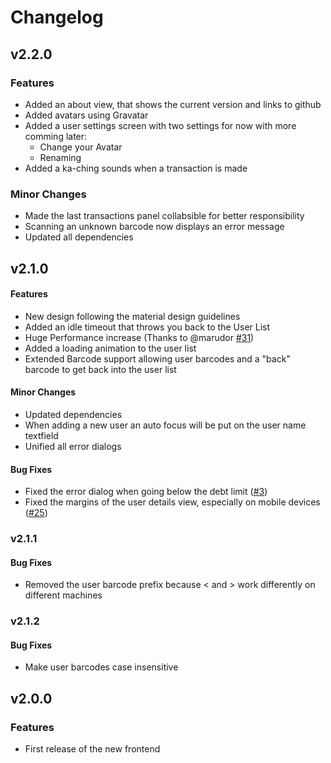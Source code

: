 # Changelog

## v2.2.0

### Features

* Added an about view, that shows the current version and links to github
* Added avatars using Gravatar
* Added a user settings screen with two settings for now with more comming later:
  * Change your Avatar
  * Renaming
* Added a ka-ching sounds when a transaction is made

### Minor Changes

* Made the last transactions panel collabsible for better responsibility
* Scanning an unknown barcode now displays an error message
* Updated all dependencies

## v2.1.0

#### Features

* New design following the material design guidelines
* Added an idle timeout that throws you back to the User List
* Huge Performance increase (Thanks to @marudor [#31](https://github.com/fnordcredit/frontend/pull/31))
* Added a loading animation to the user list
* Extended Barcode support allowing user barcodes and a "back" barcode to get back into the user list

#### Minor Changes

* Updated dependencies
* When adding a new user an auto focus will be put on the user name textfield
* Unified all error dialogs

#### Bug Fixes

* Fixed the error dialog when going below the debt limit ([#3](https://github.com/fnordcredit/frontend/issues/3))
* Fixed the margins of the user details view, especially on mobile devices ([#25](https://github.com/fnordcredit/frontend/issues/25))

### v2.1.1

#### Bug Fixes

* Removed the user barcode prefix because < and > work differently on different machines

### v2.1.2

#### Bug Fixes

* Make user barcodes case insensitive

## v2.0.0

### Features

* First release of the new frontend
